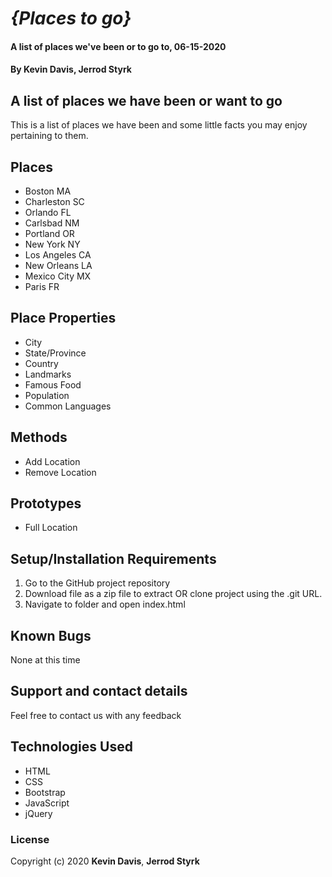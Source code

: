 # _{Places to go}_

#### A list of places we've been or to go to, 06-15-2020

#### By **Kevin Davis**, **Jerrod Styrk**

## A list of places we have been or want to go

This is a list of places we have been and some little facts you may enjoy pertaining to them.

## Places 
* Boston MA
* Charleston SC
* Orlando FL
* Carlsbad NM
* Portland OR
* New York NY
* Los Angeles CA
* New Orleans LA
* Mexico City MX
* Paris FR

## Place Properties
* City
* State/Province
* Country
* Landmarks
* Famous Food
* Population
* Common Languages

## Methods
* Add Location
* Remove Location

## Prototypes
* Full Location

## Setup/Installation Requirements

1. Go to the GitHub project repository
2. Download file as a zip file to extract OR clone project using the .git URL.
3. Navigate to folder and open index.html

## Known Bugs

None at this time

## Support and contact details

Feel free to contact us with any feedback 

## Technologies Used

* HTML
* CSS
* Bootstrap
* JavaScript
* jQuery

### License

Copyright (c) 2020 **Kevin Davis**, **Jerrod Styrk**